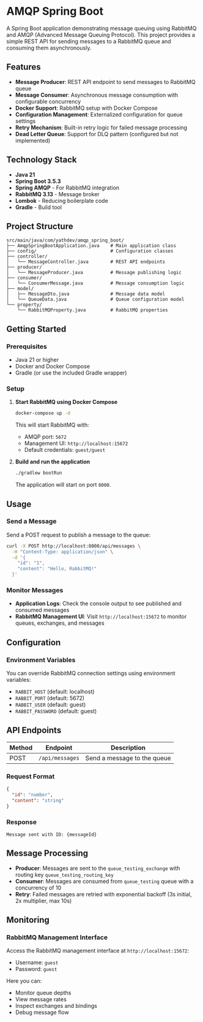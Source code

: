 # AMQP Spring Boot

A Spring Boot application demonstrating message queuing using RabbitMQ and AMQP (Advanced Message Queuing Protocol). This project provides a simple REST API for sending messages to a RabbitMQ queue and consuming them asynchronously.

## Features

- **Message Producer**: REST API endpoint to send messages to RabbitMQ queue
- **Message Consumer**: Asynchronous message consumption with configurable concurrency
- **Docker Support**: RabbitMQ setup with Docker Compose
- **Configuration Management**: Externalized configuration for queue settings
- **Retry Mechanism**: Built-in retry logic for failed message processing
- **Dead Letter Queue**: Support for DLQ pattern (configured but not implemented)

## Technology Stack

- **Java 21**
- **Spring Boot 3.5.3**
- **Spring AMQP** - For RabbitMQ integration
- **RabbitMQ 3.13** - Message broker
- **Lombok** - Reducing boilerplate code
- **Gradle** - Build tool

## Project Structure

```
src/main/java/com/yathdev/amqp_spring_boot/
├── AmqpSpringBootApplication.java    # Main application class
├── config/                           # Configuration classes
├── controller/
│   └── MessageController.java        # REST API endpoints
├── producer/
│   └── MessageProducer.java          # Message publishing logic
├── consumer/
│   └── ConsumerMessage.java          # Message consumption logic
├── model/
│   ├── MessageDto.java               # Message data model
│   └── QueueData.java                # Queue configuration model
└── property/
    └── RabbitMQProperty.java         # RabbitMQ properties
```

## Getting Started

### Prerequisites

- Java 21 or higher
- Docker and Docker Compose
- Gradle (or use the included Gradle wrapper)

### Setup

1. **Start RabbitMQ using Docker Compose**
   ```bash
   docker-compose up -d
   ```
   This will start RabbitMQ with:
   - AMQP port: `5672`
   - Management UI: `http://localhost:15672`
   - Default credentials: `guest/guest`

2. **Build and run the application**
   ```bash
   ./gradlew bootRun
   ```
   
   The application will start on port `8000`.

## Usage

### Send a Message

Send a POST request to publish a message to the queue:

```bash
curl -X POST http://localhost:8000/api/messages \
  -H "Content-Type: application/json" \
  -d '{
    "id": "1",
    "content": "Hello, RabbitMQ!"
  }'
```

### Monitor Messages

- **Application Logs**: Check the console output to see published and consumed messages
- **RabbitMQ Management UI**: Visit `http://localhost:15672` to monitor queues, exchanges, and messages

## Configuration

### Environment Variables

You can override RabbitMQ connection settings using environment variables:

- `RABBIT_HOST` (default: localhost)
- `RABBIT_PORT` (default: 5672)
- `RABBIT_USER` (default: guest)
- `RABBIT_PASSWORD` (default: guest)

## API Endpoints

| Method | Endpoint | Description |
|--------|----------|-------------|
| POST | `/api/messages` | Send a message to the queue |

### Request Format

```json
{
  "id": "number",
  "content": "string"
}
```

### Response

```
Message sent with ID: {messageId}
```

## Message Processing

- **Producer**: Messages are sent to the `queue_testing_exchange` with routing key `queue_testing_routing_key`
- **Consumer**: Messages are consumed from `queue_testing` queue with a concurrency of 10
- **Retry**: Failed messages are retried with exponential backoff (3s initial, 2x multiplier, max 10s)

## Monitoring

### RabbitMQ Management Interface

Access the RabbitMQ management interface at `http://localhost:15672`:
- Username: `guest`
- Password: `guest`

Here you can:
- Monitor queue depths
- View message rates
- Inspect exchanges and bindings
- Debug message flow